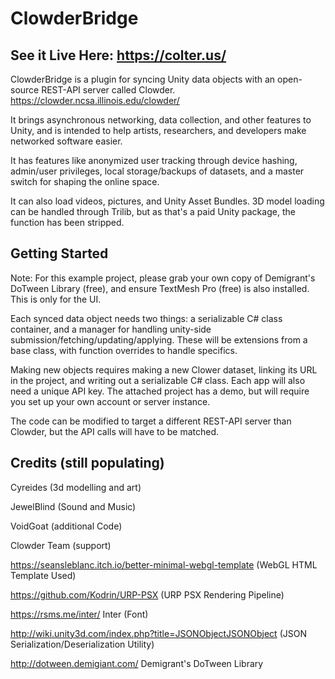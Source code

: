 # ClowderBridge

## See it Live Here: https://colter.us/

ClowderBridge is a plugin for syncing Unity data objects with an open-source REST-API server called Clowder. https://clowder.ncsa.illinois.edu/clowder/

It brings asynchronous networking, data collection, and other features to Unity, and is intended to help artists, researchers, and developers make networked software easier.

It has features like anonymized user tracking through device hashing, admin/user privileges, local storage/backups of datasets, and a master switch for shaping the online space.

It can also load videos, pictures, and Unity Asset Bundles. 3D model loading can be handled through Trilib, but as that's a paid Unity package, the function has been stripped. 

## Getting Started

Note: For this example project, please grab your own copy of Demigrant's DoTween Library (free), and ensure TextMesh Pro (free) is also installed. This is only for the UI. 

Each synced data object needs two things: a serializable C# class container, and a manager for handling unity-side submission/fetching/updating/applying. These will be extensions from a base class, with function overrides to handle specifics. 

Making new objects requires making a new Clower dataset, linking its URL in the project, and writing out a serializable C# class.
Each app will also need a unique API key. The attached project has a demo, but will require you set up your own account or server instance. 

The code can be modified to target a different REST-API server than Clowder, but the API calls will have to be matched. 


## Credits (still populating)

Cyreides (3d modelling and art)

JewelBlind (Sound and Music)

VoidGoat (additional Code)

Clowder Team (support)

https://seansleblanc.itch.io/better-minimal-webgl-template (WebGL HTML Template Used)

https://github.com/Kodrin/URP-PSX (URP PSX Rendering Pipeline)

https://rsms.me/inter/ Inter (Font)

http://wiki.unity3d.com/index.php?title=JSONObjectJSONObject (JSON Serialization/Deserialization Utility)

http://dotween.demigiant.com/ Demigrant's DoTween Library

